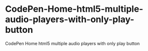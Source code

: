 # CodePen-Home-html5-multiple-audio-players-with-only-play-button
CodePen Home html5 multiple audio players with only play button
